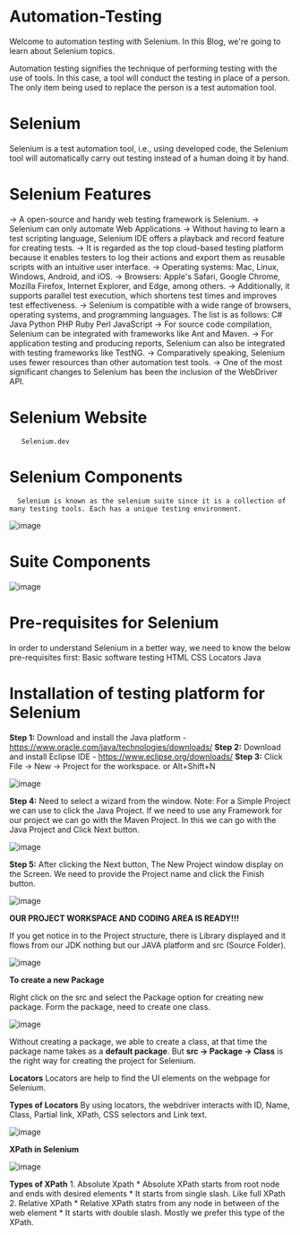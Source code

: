 # Automation-Testing

Welcome to automation testing with Selenium. In this Blog, we're going to learn about Selenium topics.

Automation testing signifies the technique of performing testing with the use of tools. In this case, a tool will conduct the testing in place of a person. The only item being used to replace the person is a test automation tool.

# Selenium

Selenium is a test automation tool, i.e., using developed code, the Selenium tool will automatically carry out testing instead of a human doing it by hand.

# Selenium Features

-> A open-source and handy web testing framework is Selenium.
-> Selenium can only automate Web Applications 
-> Without having to learn a test scripting language, Selenium IDE offers a playback and record feature for creating tests.
-> It is regarded as the top cloud-based testing platform because it enables testers to log their actions and export them as reusable scripts with an intuitive user interface.
-> Operating systems: Mac, Linux, Windows, Android, and iOS.
-> Browsers: Apple's Safari, Google Chrome, Mozilla Firefox, Internet Explorer, and Edge, among others.
-> Additionally, it supports parallel test execution, which shortens test times and improves test effectiveness.
-> Selenium is compatible with a wide range of browsers, operating systems, and programming languages. 
      The list is as follows:
           C#
          Java
          Python
          PHP
          Ruby
          Perl
          JavaScript
-> For source code compilation, Selenium can be integrated with frameworks like Ant and Maven.
-> For application testing and producing reports, Selenium can also be integrated with testing frameworks like TestNG.
-> Comparatively speaking, Selenium uses fewer resources than other automation test tools.
-> One of the most significant changes to Selenium has been the inclusion of the WebDriver API.

# Selenium Website
       Selenium.dev

# Selenium Components
      Selenium is known as the selenium suite since it is a collection of many testing tools. Each has a unique testing environment.
 ![image](https://github.com/Krishnasfw/Automation-Testing/assets/105380930/7ef0e045-0445-425e-9391-8cb0b6517aab)
 
# Suite Components
![image](https://github.com/Krishnasfw/Automation-Testing/assets/105380930/7d744c6e-839b-4ebf-a1f2-55a0d74592bc)


# Pre-requisites for Selenium
 In order to understand Selenium in a better way, we need to know the below pre-requisites first:
      Basic software testing
      HTML 
      CSS
      Locators
      Java
      
# Installation of testing platform for Selenium

**Step 1:** Download and install the Java platform - https://www.oracle.com/java/technologies/downloads/
**Step 2:** Download and install Eclipse IDE  - https://www.eclipse.org/downloads/
**Step 3:** Click File -> New -> Project for the workspace. or Alt+Shift+N 

![image](https://github.com/Krishnasfw/Automation-Testing/assets/105380930/13477a3d-1e3e-43bb-b044-bb85be25b5a8)

**Step 4:** Need to select a wizard from the window. Note: For a Simple Project we can use to click the Java Project. If we need to use any Framework for our project we can go with the Maven Project. In this we can go with the Java Project and Click Next button. 

![image](https://github.com/Krishnasfw/Automation-Testing/assets/105380930/5b4c0050-b68b-4cb4-a1db-60d24de90137)

**Step 5:** After clicking the Next button, The New Project window display on the Screen. We need to provide the Project name and click the Finish button.

![image](https://github.com/Krishnasfw/Automation-Testing/assets/105380930/a01e0c07-30af-4bbc-8c0a-627be09da0cf)

**OUR PROJECT WORKSPACE AND CODING AREA IS READY!!!**

If you get notice in to the Project structure, there is Library displayed and it flows from our JDK nothing but our JAVA platform and src (Source Folder).

![image](https://github.com/Krishnasfw/Automation-Testing/assets/105380930/701153ba-e458-4561-94af-c6ea188e70ce)

**To create a new Package**

Right click on the src and select the Package option for creating new package. Form the package, need to create one class. 

![image](https://github.com/Krishnasfw/Automation-Testing/assets/105380930/a725ebc7-33ef-4156-84ca-3f250952e717)

Without creating a package, we able to create a class, at that time the package name takes as  a **default package**. But **src -> Package -> Class** is the right way for creating the project for Selenium. 


**Locators**
      Locators are help to find the UI elements on the webpage for Selenium. 

**Types of Locators**
      By using locators, the webdriver interacts with ID, Name, Class, Partial link, XPath, CSS selectors and Link text. 

![image](https://github.com/Krishnasfw/Automation-Testing/assets/105380930/ca941e3f-481d-4631-99f7-69775bcaca4f)

**XPath in Selenium**

![image](https://github.com/Krishnasfw/Automation-Testing/assets/105380930/4d435c58-a2e3-470c-98d3-c9e82d7b5bf8)

**Types of XPath** 
      1. Absolute Xpath
            * Absolute XPath starts from root node and ends with desired elements
            * It starts from single slash. Like full XPath
      2. Relative XPath
            * Relative XPath statrs from any node in between of the web element
            * It starts with double slash. Mostly we prefer this type of the XPath.

      
      







